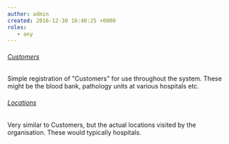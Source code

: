 ```yaml
---
author: admin
created: 2016-12-30 16:40:25 +0000
roles:
   - any
---
```


<style> h6 { text-decoration: underline; } </style>

###### Customers

Simple registration of "Customers" for use throughout the system. These might be the blood bank, pathology units at various hospitals etc.

###### Locations

Very similar to Customers, but the actual locations visited by the organisation. These would typically hospitals.
